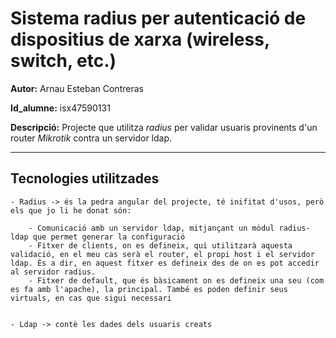 # Sistema radius per autenticació de dispositius de xarxa (wireless, switch, etc.)

**Autor:** Arnau Esteban Contreras

**Id_alumne:** isx47590131

**Descripció:** Projecte que utilitza *radius* per validar usuaris provinents d'un router *Mikrotik* contra un servidor ldap.


-------

## Tecnologies utilitzades
    
    - Radius -> és la pedra angular del projecte, té inifitat d'usos, però els que jo li he donat són: 

        - Comunicació amb un servidor ldap, mitjançant un mòdul radius-ldap que permet generar la configuració 
        - Fitxer de clients, on es defineix, qui utilitzarà aquesta validació, en el meu cas serà el router, el propi host i el servidor ldap. És a dir, en aquest fitxer es defineix des de on es pot accedir al servidor radius.
        - Fitxer de default, que és bàsicament on es defineix una seu (com es fa amb l'apache), la principal. També es poden definir seus virtuals, en cas que sigui necessari
        
    
    - Ldap -> contè les dades dels usuaris creats